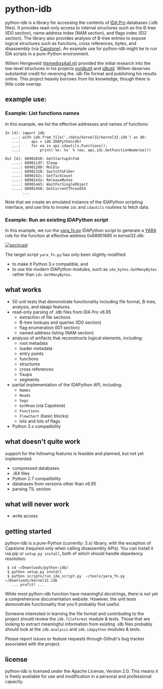 # python-idb

python-idb is a library for accessing the contents of [IDA Pro](https://www.hex-rays.com/products/ida/) databases (.idb files).
It provides read-only access to internal structures such as the B-tree (ID0 section), name address index (NAM section), and flags index (ID2 section).
The library also provides analysis of B-tree entries to expose logical structures such as functions, cross references, bytes, and disassembly (via [Capstone](http://www.capstone-engine.org/)).
An example use for python-idb might be to run IDA scripts in a pure-Python environment.

Willem Hengeveld (itsme@xs4all.nl) provided the initial research into the low-level structures in his projects [pyidbutil](https://github.com/nlitsme/pyidbutil) and [idbutil](https://github.com/nlitsme/idbutil).
Willem deserves substantial credit for reversing the .idb file format and publishing his results online.
This project heavily borrows from his knowledge, though there is little code overlap.


## example use:

### Example: List functions names

In this example, we list the effective addresses and names of functions:

```
In [4]: import idb
   ...: with idb.from_file('./data/kernel32/kernel32.idb') as db:
   ...:     api = idb.IDAPython(db)
   ...:     for ea in api.idautils.Functions():
   ...:         print('%x: %s' % (ea, api.idc.GetFunctionName(ea)))

Out [4]: 68901010: GetStartupInfoA
   ....: 689011df: Sleep
   ....: 68901200: MulDiv
   ....: 68901320: SwitchToFiber
   ....: 6890142c: GetTickCount
   ....: 6890143a: ReleaseMutex
   ....: 68901445: WaitForSingleObject
   ....: 68901450: GetCurrentThreadId
        ...
```

Note that we create an emulated instance of the IDAPython scripting interface, and use
this to invoke `idc` and `idautils` routines to fetch data.


### Example: Run an existing IDAPython script

In this example, we run the [yara_fn.py](https://gist.github.com/williballenthin/3abc9577bede0aeef25526b201732246) IDAPython script to generate a [YARA](https://virustotal.github.io/yara/) rule for the function at effective address 0x68901695 in kernel32.idb:

[![asciicast](https://asciinema.org/a/14.png)](https://asciinema.org/a/14?theme=solarized-dark)

The target script `yara_fn.py` has only been slightly modified:
  - to make it Python 3.x compatible, and
  - to use the modern IDAPython modules, such as `ida_bytes.GetManyBytes` rather than `idc.GetManyBytes`.


## what works

  - 50 unit tests that demonstrate functionality including file format, B-tree, analysis, and idaapi features.
  - read-only parsing of .idb files from IDA Pro v6.95
    - extraction of file sections
    - B-tree lookups and queries (ID0 section)
    - flag enumeration (ID1 section)
    - named address listing (NAM section)
  - analysis of artifacts that reconstructs logical elements, including:
    - root metadata
    - loader metadata
    - entry points
    - functions
    - structures
    - cross references
    - fixups
    - segments
  - partial implementation of the IDAPython API, including:
    - `Names`
    - `Heads`
    - `Segs`
    - `GetMnem` (via Capstone)
    - `Functions`
    - `FlowChart` (basic blocks)
    - lots and lots of flags
  - Python 3.x compatibility


## what doesn't quite work

support for the following features is feasible and planned, but not yet implemented:

  - compressed databases
  - .i64 files
  - Python 2.7 compatibility
  - databases from versions other than v6.95
  - parsing TIL section


## what will never work

  - write access


## getting started

python-idb is a pure-Python (currently: 3.x) library, with the exception of Capstone (required only when calling disassembly APIs).
You can install it via pip or `setup.py install`, both of which should handle depedency resolution:

```
 $ cd ~/Downloads/python-idb/
 $ python setup.py install
 $ python scripts/run_ida_script.py  ~/tools/yara_fn.py  ~/Downloads/kernel32.idb
   ... profit! ...
```

While most python-idb function have meaningful docstrings, there is not yet a comprehensive documentation website.
However, the unit tests demonstrate functionality that you'll probably find useful.

Someone interested in learning the file format and contributing to the project should review the `idb.fileformat` module & tests.
Those that are looking to extract meaningful information from existing .idb files probably should look at the `idb.analysis` and `idb.idapython` modules & tests.

Please report issues or feature requests through Github's bug tracker associated with the project.


## license

python-idb is licensed under the Apache License, Version 2.0.
This means it is freely available for use and modification in a personal and professional capacity.